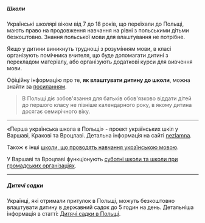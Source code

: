 
##### Школи

Українські школярі віком від 7 до 18 років, що переїхали до Польщі, мають право на продовження навчання на рівні з польськими дітьми безкоштовно. Знання польської мови для влаштування не потрібне.

Якщо у дитини виникнуть труднощі з розумінням мови, в класі організують помічника вчителя, що буде допомагати дитині з перекладом матеріалу, або організують додаткові курси для вивчення мови. 

Офіційну інформацію про те, **як влаштувати дитину до школи**, можна знайти за [посиланням](https://www.gov.pl/web/ua/Navchannya-v-Polshchi-zapyshit-svoyu-dytynu-do-shkoly).

> В Польщі діє зобов'язання для батьків обов'язково віддати дітей до першого класу не пізніше календарного року, в якому дитина досягає семирічного віку.

***

«Перша українська школа в Польщі» - проект українських шкіл у Варшаві, Кракові та Вроцлаві. Детальна інформація на сайті [nezlamna](https://nezlamna.org/uk/).

Також є інші [школи, що проводять навчання українською мовою](/article/a9d3cee7e0d71fdb5017d95dd).

У Варшаві та Вроцлаві функціонують [суботні школи та школи при громадських організаціях](/article/9d3cee7e0d71fdb5017d95dde).

***

##### Дитячі садки

Українці, які отримали притулок в Польщі, можуть безкоштовно влаштувати дитину в державний садок до 5 годин на день. Детальніша інформація в статті:
[Дитячі садки в Польщі](/article/1123754b21e7c0ca4884ae310).

